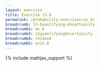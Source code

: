 ```yaml
---
layout: exercise
title: Exercise 13.8
permalink: /probability-exercises/ex_8/
breadcrumb: 13-Quantifying-Uncertainity
breadcrumb2: ex_8
breadcrumb3: 13quantifyingUncertainity
breadcrumb4: ch13ex8
breadcrumb5: ex13.8
---
```


{% include mathjax_support %}

